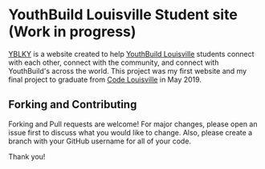 # YouthBuild Louisville Student site (Work in progress)

[YBLKY](https://sonnyfishback.github.io/yblky/) is a website created to help [YouthBuild Louisville](http://yblky.org/) students connect with each other, connect with the community, and connect with YouthBuild's across the world. This project was my first website and my final project to graduate from  [Code Louisville](https://codelouisville.org/) in May 2019.


## Forking and Contributing
Forking and Pull requests are welcome! For major changes, please open an issue first to discuss what you would like to change. Also, please create a branch with your GitHub username for all of your code.

Thank you!
